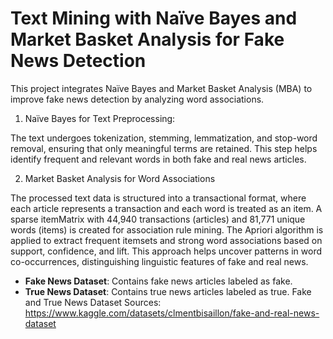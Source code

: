 # Text Mining with Naïve Bayes and Market Basket Analysis for Fake News Detection


This project integrates Naïve Bayes and Market Basket Analysis (MBA) to improve fake news detection by analyzing word associations.

1) Naïve Bayes for Text Preprocessing:

The text undergoes tokenization, stemming, lemmatization, and stop-word removal, ensuring that only meaningful terms are retained.
This step helps identify frequent and relevant words in both fake and real news articles.

2) Market Basket Analysis for Word Associations

The processed text data is structured into a transactional format, where each article represents a transaction and each word is treated as an item.
A sparse itemMatrix with 44,940 transactions (articles) and 81,771 unique words (items) is created for association rule mining.
The Apriori algorithm is applied to extract frequent itemsets and strong word associations based on support, confidence, and lift.
This approach helps uncover patterns in word co-occurrences, distinguishing linguistic features of fake and real news.


- **Fake News Dataset**: Contains fake news articles labeled as fake.
- **True News Dataset**: Contains true news articles labeled as true.
Fake and True News Dataset Sources: https://www.kaggle.com/datasets/clmentbisaillon/fake-and-real-news-dataset
